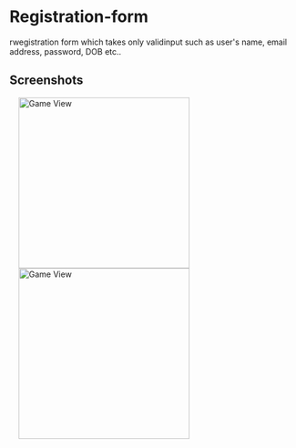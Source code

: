 # Registration-form 
rwegistration form which takes only validinput such as user's name, email address, password, DOB etc..
## Screenshots

<img src="https://user-images.githubusercontent.com/40312017/68071220-699bf780-fd9e-11e9-9122-e39df1235eac.png" width="300" alt="Game View" align="left" hspace="16">

<img src="https://user-images.githubusercontent.com/40312017/68071221-6a348e00-fd9e-11e9-8066-6141aaeddf4b.png" width="300" alt="Game View" align="left" hspace="16">

 
